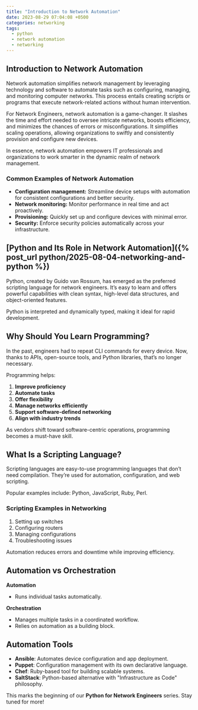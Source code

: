 ```yaml
---
title: "Introduction to Network Automation"
date: 2023-08-29 07:04:08 +0500
categories: networking
tags:
  - python
  - network automation
  - networking
---
```


## Introduction to Network Automation
Network automation simplifies network management by leveraging technology and software to automate tasks such as configuring, managing, and monitoring computer networks. This process entails creating scripts or programs that execute network-related actions without human intervention.

For Network Engineers, network automation is a game-changer. It slashes the time and effort needed to oversee intricate networks, boosts efficiency, and minimizes the chances of errors or misconfigurations. It simplifies scaling operations, allowing organizations to swiftly and consistently provision and configure new devices.

In essence, network automation empowers IT professionals and organizations to work smarter in the dynamic realm of network management.

### Common Examples of Network Automation

- **Configuration management:** Streamline device setups with automation for consistent configurations and better security.
- **Network monitoring:** Monitor performance in real time and act proactively.
- **Provisioning:** Quickly set up and configure devices with minimal error.
- **Security:** Enforce security policies automatically across your infrastructure.

## [Python and Its Role in Network Automation]({% post_url python/2025-08-04-networking-and-python %})

Python, created by Guido van Rossum, has emerged as the preferred scripting language for network engineers. It’s easy to learn and offers powerful capabilities with clean syntax, high-level data structures, and object-oriented features.

Python is interpreted and dynamically typed, making it ideal for rapid development.

## Why Should You Learn Programming?

In the past, engineers had to repeat CLI commands for every device. Now, thanks to APIs, open-source tools, and Python libraries, that’s no longer necessary.

Programming helps:

1. **Improve proficiency**
2. **Automate tasks**
3. **Offer flexibility**
4. **Manage networks efficiently**
5. **Support software-defined networking**
6. **Align with industry trends**

As vendors shift toward software-centric operations, programming becomes a must-have skill.

## What Is a Scripting Language?

Scripting languages are easy-to-use programming languages that don’t need compilation. They’re used for automation, configuration, and web scripting.

Popular examples include: Python, JavaScript, Ruby, Perl.

### Scripting Examples in Networking

1. Setting up switches
2. Configuring routers
3. Managing configurations
4. Troubleshooting issues

Automation reduces errors and downtime while improving efficiency.

## Automation vs Orchestration

**Automation**
- Runs individual tasks automatically.

**Orchestration**
- Manages multiple tasks in a coordinated workflow.
- Relies on automation as a building block.

## Automation Tools

- **Ansible**: Automates device configuration and app deployment.
- **Puppet**: Configuration management with its own declarative language.
- **Chef**: Ruby-based tool for building scalable systems.
- **SaltStack**: Python-based alternative with "Infrastructure as Code" philosophy.

This marks the beginning of our **Python for Network Engineers** series. Stay tuned for more!

